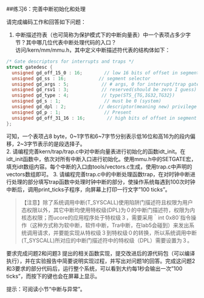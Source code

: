 ##练习6：完善中断初始化和处理

请完成编码工作和回答如下问题：

1. 中断描述符表（也可简称为保护模式下的中断向量表）中一个表项占多少字节？其中哪几位代表中断处理代码的入口？  
  访问/kern/mm/mmu.h，其中定义中断描述符代表的结构体如下：
  
  ```C
  /* Gate descriptors for interrupts and traps */
  struct gatedesc {
    unsigned gd_off_15_0 : 16;        // low 16 bits of offset in segment
    unsigned gd_ss : 16;            // segment selector
    unsigned gd_args : 5;            // # args, 0 for interrupt/trap gates
    unsigned gd_rsv1 : 3;            // reserved(should be zero I guess)
    unsigned gd_type : 4;            // type(STS_{TG,IG32,TG32})
    unsigned gd_s : 1;                // must be 0 (system)
    unsigned gd_dpl : 2;            // descriptor(meaning new) privilege level
    unsigned gd_p : 1;                // Present
    unsigned gd_off_31_16 : 16;        // high bits of offset in segment
  };
  ```
  
  可知，一个表项占8 byte，0~1字节和6~7字节分别表示低16位和高16为的段内偏移，2~3字节表示的是段选择子。  
2. 请编程完善kern/trap/trap.c中对中断向量表进行初始化的函数idt_init。在idt_init函数中，依次对所有中断入口进行初始化。使用mmu.h中的SETGATE宏，填充idt数组内容。每个中断的入口由tools/vectors.c生成，使用trap.c中声明的vectors数组即可。
3. 请编程完善trap.c中的中断处理函数trap，在对时钟中断进行处理的部分填写trap函数中处理时钟中断的部分，使操作系统每遇到100次时钟中断后，调用print_ticks子程序，向屏幕上打印一行文字”100 ticks”。

> 【注意】除了系统调用中断(T_SYSCALL)使用陷阱门描述符且权限为用户态权限以外，其它中断均使用特权级(DPL)为０的中断门描述符，权限为内核态权限；而ucore的应用程序处于特权级３，需要采用｀int 0x80`指令操作（这种方式称为软中断，软件中断，Tra中断，在lab5会碰到）来发出系统调用请求，并要能实现从特权级３到特权级０的转换，所以系统调用中断(T_SYSCALL)所对应的中断门描述符中的特权级（DPL）需要设置为３。

要求完成问题2和问题3 提出的相关函数实现，提交改进后的源代码包（可以编译执行），并在实验报告中简要说明实现过程，并写出对问题1的回答。完成这问题2和3要求的部分代码后，运行整个系统，可以看到大约每1秒会输出一次”100 ticks”，而按下的键也会在屏幕上显示。

提示：可阅读小节“中断与异常”。
